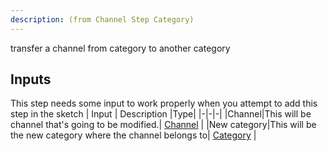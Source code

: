 ```yaml
---
description: (from Channel Step Category)
---
```

transfer a channel from category to another category

## Inputs
This step needs some input to work properly when you attempt to add this step in the sketch
| Input      | Description |Type|
|-|-|-|
|Channel|This will be channel that's going to be modified.| [ Channel](../inputs/channel.md) |
|New category|This will be the new category where the channel belongs to| [ Category](../inputs/category.md) |